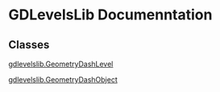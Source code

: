 # GDLevelsLib Documenntation

## Classes
[gdlevelslib.GeometryDashLevel](classes/GeometryDashLevel.md)

[gdlevelslib.GeometryDashObject](classes/GeometryDashObject.md)